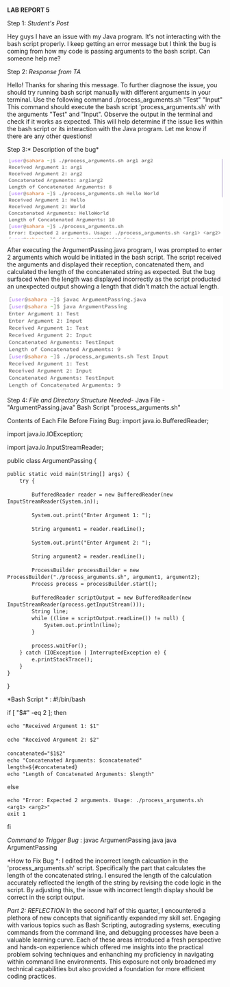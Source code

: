 **LAB REPORT 5**

Step 1: *Student's Post*

Hey guys I have an issue with my Java program. It's not interacting
with the bash script properly. I keep getting an error message but 
I think the bug is coming from how my code is passing arguments 
to the bash script. Can someone help me?


Step 2: *Response from TA*

Hello! Thanks for sharing this message. To further diagnose the
issue, you should try running bash script manually with different
arguments in your terminal. Use the following command 
./process_arguments.sh "Test" "Input"
This command should execute the bash script 'process_arguments.sh'
with the arguments "Test" and "Input". Observe the output in the 
terminal and check if it works as expected. This will help determine
if the issue lies within the bash script or its interaction with the 
Java program. Let me know if there are any other questions!


Step 3:* Description of the bug*

![Image](bug1.png)

After executing the ArgumentPassing.java program, I was prompted
to enter 2 arguments which would be initiated in the bash script.
The script received the arguments and displayed their reception, 
concatenated them, and calculated the length of the concatenated
string as expected. But the bug surfaced when the length was 
displayed incorrectly as the script producted an unexpected output
showing a length that didn't match the actual length.

![Image](success.png)

Step 4: 
*File and Directory Structure Needed*-
Java File - "ArgumentPassing.java"
Bash Script "process_arguments.sh"

Contents of Each File Before Fixing Bug:
import java.io.BufferedReader;

import java.io.IOException;

import java.io.InputStreamReader;

public class ArgumentPassing {

    public static void main(String[] args) {
        try {
        
            BufferedReader reader = new BufferedReader(new InputStreamReader(System.in));
            
            System.out.print("Enter Argument 1: ");
            
            String argument1 = reader.readLine();
            
            System.out.print("Enter Argument 2: ");
            
            String argument2 = reader.readLine();
            
            ProcessBuilder processBuilder = new ProcessBuilder("./process_arguments.sh", argument1, argument2);
            Process process = processBuilder.start();

            BufferedReader scriptOutput = new BufferedReader(new InputStreamReader(process.getInputStream()));
            String line;
            while ((line = scriptOutput.readLine()) != null) {
                System.out.println(line);
            }

            process.waitFor();
        } catch (IOException | InterruptedException e) {
            e.printStackTrace();
        }
    }
}
 
*Bash Script * : 
#!/bin/bash

if [ "$#" -eq 2 ]; then

    echo "Received Argument 1: $1"
    
    echo "Received Argument 2: $2"

    concatenated="$1$2"
    echo "Concatenated Arguments: $concatenated"
    length=${#concatenated}
    echo "Length of Concatenated Arguments: $length"

else

    echo "Error: Expected 2 arguments. Usage: ./process_arguments.sh <arg1> <arg2>"
    exit 1
fi


*Command to Trigger Bug* : 
javac ArgumentPassing.java
java ArgumentPassing

*How to Fix Bug *:
I edited the incorrect length calcuation in the 'process_arguments.sh'
script. Specifically the part that calculates the length of the 
concatenated string. I ensured the length of the calculation
accurately reflected the length of the string by revising
the code logic in the script. By adjusting this, the issue with 
incorrect length display should be correct in the script output.


*Part 2: REFLECTION*
In the second half of this quarter, I encountered a plethora of new concepts
that significantly expanded my skill set. Engaging with various topics such as
Bash Scripting, autograding systems, executing commands from the command line,
and debugging processes have been a valuable learning curve. Each of these 
areas introduced a fresh perspective and hands-on experience which offered me
insights into the practical problem solving techniques and enhanching my 
proficiency in navigating within command line environments. This exposure not 
only broadened my technical capabilities but also provided a foundation for 
more efficient coding practices.

